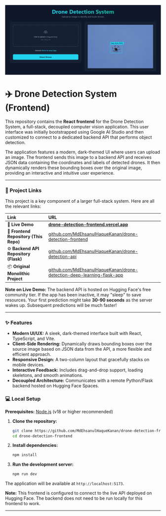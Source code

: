 <div align="center">
  <img alt="Drone Detection System Application Screenshot" src="./screenshot/drone-detection-demo.png" />
</div>

# ✈️ Drone Detection System (Frontend)

This repository contains the **React frontend** for the Drone Detection System, a full-stack, decoupled computer vision application. This user interface was initially bootstrapped using Google AI Studio and then customized to connect to a dedicated backend API that performs object detection.

The application features a modern, dark-themed UI where users can upload an image. The frontend sends this image to a backend API and receives JSON data containing the coordinates and labels of detected drones. It then dynamically renders these bounding boxes over the original image, providing an interactive and intuitive user experience.

---

### 🔗 Project Links

This project is a key component of a larger full-stack system. Here are all the relevant links:

| Link                               | URL                                                                                                         |
| :--------------------------------- | :---------------------------------------------------------------------------------------------------------- |
| 🚀 **Live Demo**                   | **[drone-detection-frontend.vercel.app](https://drone-detection-frontend.vercel.app/)** |
| 🎨 **Frontend Repository (This Repo)** | [github.com/MdEhsanulHaqueKanan/drone-detection-frontend](https://github.com/MdEhsanulHaqueKanan/drone-detection-frontend) |
| ⚙️ **Backend API Repository (Flask)** | [github.com/MdEhsanulHaqueKanan/drone-detection-api](https://github.com/MdEhsanulHaqueKanan/drone-detection-api)       |
| 📦 **Original Monolithic Project** | [github.com/MdEhsanulHaqueKanan/drone-detection-deep-learning-flask-app](https://github.com/MdEhsanulHaqueKanan/drone-detection-deep-learning-flask-app) |

**Note on Live Demo:** The backend API is hosted on Hugging Face's free community tier. If the app has been inactive, it may "sleep" to save resources. Your first prediction might take **30-90 seconds** as the server wakes up. Subsequent predictions will be much faster!

---

### ✨ Features

*   **Modern UI/UX:** A sleek, dark-themed interface built with React, TypeScript, and Vite.
*   **Client-Side Rendering:** Dynamically draws bounding boxes over the source image based on JSON data from the API, a more flexible and efficient approach.
*   **Responsive Design:** A two-column layout that gracefully stacks on mobile devices.
*   **Interactive Feedback:** Includes drag-and-drop support, loading skeletons, and smooth animations.
*   **Decoupled Architecture:** Communicates with a remote Python/Flask backend hosted on Hugging Face Spaces.

### 💻 Local Setup

**Prerequisites:** [Node.js](https://nodejs.org/) (v18 or higher recommended)

1.  **Clone the repository:**
    ```bash
    git clone https://github.com/MdEhsanulHaqueKanan/drone-detection-frontend.git
    cd drone-detection-frontend
    ```

2.  **Install dependencies:**
    ```bash
    npm install
    ```

3.  **Run the development server:**
    ```bash
    npm run dev
    ```
The application will be available at `http://localhost:5173`.

**Note:** This frontend is configured to connect to the live API deployed on Hugging Face. The backend does not need to be run locally for this frontend to work.

---